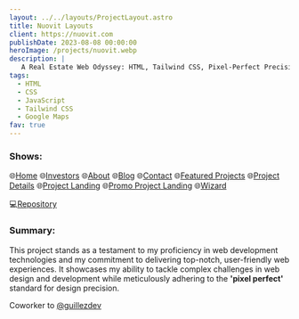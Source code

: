 ```yaml
---
layout: ../../layouts/ProjectLayout.astro
title: Nuovit Layouts
client: https://nuovit.com
publishDate: 2023-08-08 00:00:00
heroImage: /projects/nuovit.webp
description: |
   A Real Estate Web Odyssey: HTML, Tailwind CSS, Pixel-Perfect Precision, and More
tags:
  - HTML
  - CSS
  - JavaScript
  - Tailwind CSS
  - Google Maps
fav: true
---
```


### Shows:

  🌐<a href="https://nuovit.vercel.app" target="_blank">Home</a>
  🌐<a href="https://nuovit.vercel.app/inversores.html" target="_blank">Investors</a>
  🌐<a href="https://nuovit.vercel.app/about.html" target="_blank">About</a>
  🌐<a href="https://nuovit.vercel.app/blog.html" target="_blank">Blog</a>
  🌐<a href="https://nuovit.vercel.app/contacto.html" target="_blank">Contact</a>
  🌐<a href="https://nuovit.vercel.app/proyectos-destacados.html" target="_blank">Featured Projects</a>
  🌐<a href="https://nuovit.vercel.app/ficha-proyecto.html" target="_blank">Project Details</a>
  🌐<a href="https://nuovit.vercel.app/landing-proyecto.html" target="_blank">Project Landing</a>
  🌐<a href="https://nuovit.vercel.app/landing-proyecto-promo.html" target="_blank">Promo Project Landing</a>
  🌐<a href="https://nuovit.vercel.app/wizard.html" target="_blank">Wizard</a>

  💻<a href="https://github.com/fgbyte/nuovit" target="_blank">Repository</a>


### Summary:
This project stands as a testament to my proficiency in web development technologies and my commitment to delivering top-notch, user-friendly web experiences. It showcases my ability to tackle complex challenges in web design and development while meticulously adhering to the **'pixel perfect'** standard for design precision.

Coworker to <a href="https://github.com/guillezdev" target="_blank">@guillezdev</a>



